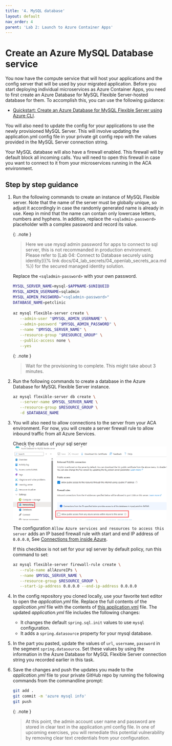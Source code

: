 ```yaml
---
title: '4. MySQL database'
layout: default
nav_order: 4
parent: 'Lab 2: Launch to Azure Container Apps'
---
```


# Create an Azure MySQL Database service

You now have the compute service that will host your applications and the config server that will be used by your migrated application. Before you start deploying individual microservices as Azure Container Apps, you need to first create an Azure Database for MySQL Flexible Server-hosted database for them. To accomplish this, you can use the following guidance:

- [Quickstart: Create an Azure Database for MySQL Flexible Server using Azure CLI](https://learn.microsoft.com/azure/mysql/flexible-server/quickstart-create-server-cli).

You will also need to update the config for your applications to use the newly provisioned MySQL Server. This will involve updating the application.yml config file in your private git config repo with the values provided in the MySQL Server connection string.

Your MySQL database will also have a firewall enabled. This firewall will by default block all incoming calls. You will need to open this firewall in case you want to connect to it from your microservices running in the ACA environment.

## Step by step guidance

1. Run the following commands to create an instance of MySQL Flexible server. Note that the name of the server must be globally unique, so adjust it accordingly in case the randomly generated name is already in use. Keep in mind that the name can contain only lowercase letters, numbers and hyphens. In addition, replace the `<sqladmin-password>` placeholder with a complex password and record its value.

   {: .note }
   > Here we use mysql admin password for apps to connect to sql server, this is not recommanded in production environment. Please refer to [Lab 04: Connect to Database securely using identity]({% link docs/04_lab_secrets/04_openlab_secrets_aca.md %}) for the secured managed identity solution.

   Replace the `<sqladmin-password>` with your own password.

   ```bash
   MYSQL_SERVER_NAME=mysql-$APPNAME-$UNIQUEID
   MYSQL_ADMIN_USERNAME=sqladmin
   MYSQL_ADMIN_PASSWORD="<sqladmin-password>"
   DATABASE_NAME=petclinic

   az mysql flexible-server create \
      --admin-user "$MYSQL_ADMIN_USERNAME" \
      --admin-password "$MYSQL_ADMIN_PASSWORD" \
      --name "$MYSQL_SERVER_NAME" \
      --resource-group "$RESOURCE_GROUP" \
      --public-access none \
      --yes
   ```

   {: .note }
   > Wait for the provisioning to complete. This might take about 3 minutes.

1. Run the following commands to create a database in the Azure Database for MySQL Flexible Server instance.

   ```bash
   az mysql flexible-server db create \
      --server-name $MYSQL_SERVER_NAME \
      --resource-group $RESOURCE_GROUP \
      -d $DATABASE_NAME
   ```

1. You will also need to allow connections to the server from your ACA environment. For now, you will create a server firewall rule to allow inbound traffic from all Azure Services.

   Check the status of your sql server
   ![SQL Server Networking](../../images/sql-server-manage-firewall.png)

   The configuration `Allow Azure services and resources to access this server` adds an IP based firewall rule with start and end IP address of `0.0.0.0`, See [Connections from inside Azure](https://learn.microsoft.com/en-us/azure/azure-sql/database/firewall-configure?view=azuresql#connections-from-inside-azure).

   If this checkbox is not set for your sql server by default policy, run this command to set:

   ```bash
   az mysql flexible-server firewall-rule create \
      --rule-name allAzureIPs \
      --name $MYSQL_SERVER_NAME \
      --resource-group $RESOURCE_GROUP \
      --start-ip-address 0.0.0.0 --end-ip-address 0.0.0.0
   ```

1. In the config repository you cloned locally, use your favorite text editor to open the _application.yml_ file. Replace the full contents of the _application.yml_ file with the contents of [this application.yml](0204_application.yml) file. The updated _application.yml_ file includes the following changes:

   - It changes the default `spring.sql.init` values to use `mysql` configuration.
   - It adds a `spring.datasource` property for your mysql database.

1. In the part you pasted, update the values of `url`, `username`, `password` in the segment `spring.datasource`. Set these values by using the information in the Azure Database for MySQL Flexible Server connection string you recorded earlier in this task.

1. Save the changes and push the updates you made to the _application.yml_ file to your private GitHub repo by running the following commands from the commandline prompt:

   ```bash
   git add .
   git commit -m 'azure mysql info'
   git push
   ```

   {: .note }
   > At this point, the admin account user name and password are stored in clear text in the application.yml config file. In one of upcoming exercises, you will remediate this potential vulnerability by removing clear text credentials from your configuration.
